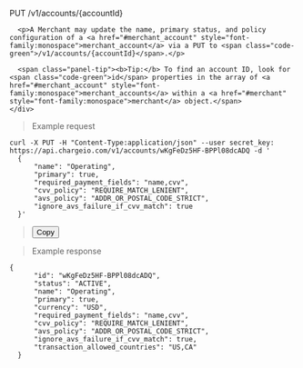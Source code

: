 <div class="method-area">
  <div class="method-copy">
    <div class="method-copy-padding">
      <p><span class="api-operation">PUT</span> <span class="code-green">/v1/accounts/{accountId}</span></p>

      <p>A Merchant may update the name, primary status, and policy configuration of a <a href="#merchant_account" style="font-family:monospace">merchant_account</a> via a PUT to <span class="code-green">/v1/accounts/{accountId}</span>.</p>

      <span class="panel-tip"><b>Tip:</b> To find an account ID, look for <span class="code-green">id</span> properties in the array of <a href="#merchant_account" style="font-family:monospace">merchant_accounts</a> within a <a href="#merchant" style="font-family:monospace">merchant</a> object.</span>
    </div>
  </div>

  <blockquote>Example request</blockquote>
  <pre id="put-merchant-account"><code class="json">curl -X PUT -H "Content-Type:application/json" --user secret_key: https://api.chargeio.com/v1/accounts/wKgFeDz5HF-BPPl08dcADQ -d '
  {
      "name": "Operating",
      "primary": true,
      "required_payment_fields": "name,cvv",
      "cvv_policy": "REQUIRE_MATCH_LENIENT",
      "avs_policy": "ADDR_OR_POSTAL_CODE_STRICT",
      "ignore_avs_failure_if_cvv_match": true
  }'</code></pre>

  <blockquote><button id="btn" class="btn copy api" data-clipboard-target="#put-merchant-account" onclick="Materialize.toast('Copied!', 2000)">Copy</button></blockquote>

  <blockquote>Example response</blockquote>
  <pre><code>{
      "id": "wKgFeDz5HF-BPPl08dcADQ",
      "status": "ACTIVE",
      "name": "Operating",
      "primary": true,
      "currency": "USD",
      "required_payment_fields": "name,cvv",
      "cvv_policy": "REQUIRE_MATCH_LENIENT",
      "avs_policy": "ADDR_OR_POSTAL_CODE_STRICT",
      "ignore_avs_failure_if_cvv_match": true,
      "transaction_allowed_countries": "US,CA"
  }</code></pre>
</div>

